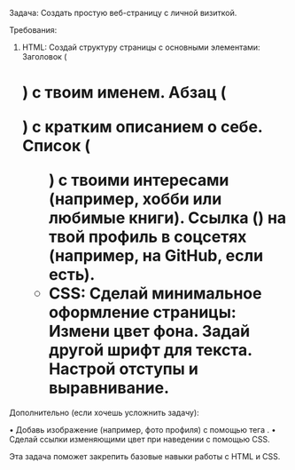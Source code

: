 Задача: Создать простую веб-страницу с личной визиткой.

Требования:

 1. HTML:
 Создай структуру страницы с основными элементами:
 Заголовок (*<h1>*) с твоим именем.
 Абзац (*<p>*) с кратким описанием о себе.
 Список (*<ul>*) с твоими интересами (например, хобби или любимые книги).
 Ссылка (*<a>*) на твой профиль в соцсетях (например, на GitHub, если есть).
 2. CSS:
 Сделай минимальное оформление страницы:
 Измени цвет фона.
 Задай другой шрифт для текста.
 Настрой отступы и выравнивание.

Дополнительно (если хочешь усложнить задачу):

 • Добавь изображение (например, фото профиля) с помощью тега *<img>*.
 • Сделай ссылки изменяющими цвет при наведении с помощью CSS.

Эта задача поможет закрепить базовые навыки работы с HTML и CSS.
